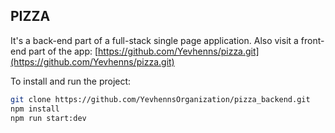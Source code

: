 ## PIZZA

It's a back-end part of a full-stack single page application. Also visit
a front-end part of the app:
[https://github.com/Yevhenns/pizza.git](https://github.com/Yevhenns/pizza.git)

To install and run the project:

```bash
git clone https://github.com/YevhennsOrganization/pizza_backend.git
npm install
npm run start:dev
```

